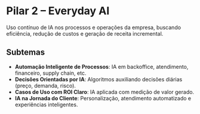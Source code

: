# Pilar 2 – Everyday AI

Uso contínuo de IA nos processos e operações da empresa, buscando eficiência, redução de custos e geração de receita incremental.

## Subtemas

- **Automação Inteligente de Processos**: IA em backoffice, atendimento, financeiro, supply chain, etc.
- **Decisões Orientadas por IA**: Algoritmos auxiliando decisões diárias (preço, demanda, risco).
- **Casos de Uso com ROI Claro**: IA aplicada com medição de valor gerado.
- **IA na Jornada do Cliente**: Personalização, atendimento automatizado e experiências inteligentes.
